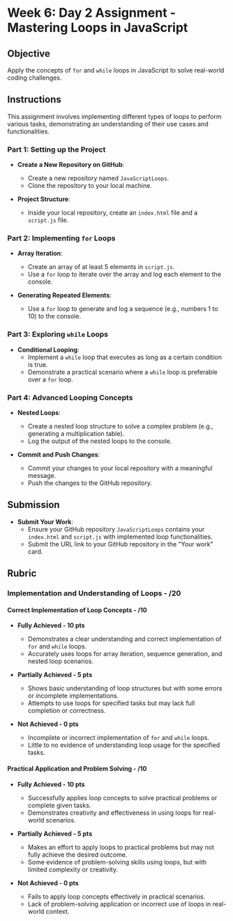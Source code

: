 # Week 6: Day 2 Assignment - Mastering Loops in JavaScript

## Objective

Apply the concepts of `for` and `while` loops in JavaScript to solve real-world coding challenges.

## Instructions

This assignment involves implementing different types of loops to perform various tasks, demonstrating an understanding of their use cases and functionalities.

### Part 1: Setting up the Project

- **Create a New Repository on GitHub**:

  - Create a new repository named `JavaScriptLoops`.
  - Clone the repository to your local machine.

- **Project Structure**:
  - Inside your local repository, create an `index.html` file and a `script.js` file.

### Part 2: Implementing `for` Loops

- **Array Iteration**:

  - Create an array of at least 5 elements in `script.js`.
  - Use a `for` loop to iterate over the array and log each element to the console.

- **Generating Repeated Elements**:
  - Use a `for` loop to generate and log a sequence (e.g., numbers 1 to 10) to the console.

### Part 3: Exploring `while` Loops

- **Conditional Looping**:
  - Implement a `while` loop that executes as long as a certain condition is true.
  - Demonstrate a practical scenario where a `while` loop is preferable over a `for` loop.

### Part 4: Advanced Looping Concepts

- **Nested Loops**:

  - Create a nested loop structure to solve a complex problem (e.g., generating a multiplication table).
  - Log the output of the nested loops to the console.

- **Commit and Push Changes**:
  - Commit your changes to your local repository with a meaningful message.
  - Push the changes to the GitHub repository.

## Submission

- **Submit Your Work**:
  - Ensure your GitHub repository `JavaScriptLoops` contains your `index.html` and `script.js` with implemented loop functionalities.
  - Submit the URL link to your GitHub repository in the "Your work" card.

## Rubric

### Implementation and Understanding of Loops - /20

#### Correct Implementation of Loop Concepts - /10

- **Fully Achieved - 10 pts**

  - Demonstrates a clear understanding and correct implementation of `for` and `while` loops.
  - Accurately uses loops for array iteration, sequence generation, and nested loop scenarios.

- **Partially Achieved - 5 pts**

  - Shows basic understanding of loop structures but with some errors or incomplete implementations.
  - Attempts to use loops for specified tasks but may lack full completion or correctness.

- **Not Achieved - 0 pts**
  - Incomplete or incorrect implementation of `for` and `while` loops.
  - Little to no evidence of understanding loop usage for the specified tasks.

#### Practical Application and Problem Solving - /10

- **Fully Achieved - 10 pts**

  - Successfully applies loop concepts to solve practical problems or complete given tasks.
  - Demonstrates creativity and effectiveness in using loops for real-world scenarios.

- **Partially Achieved - 5 pts**

  - Makes an effort to apply loops to practical problems but may not fully achieve the desired outcome.
  - Some evidence of problem-solving skills using loops, but with limited complexity or creativity.

- **Not Achieved - 0 pts**
  - Fails to apply loop concepts effectively in practical scenarios.
  - Lack of problem-solving application or incorrect use of loops in real-world context.
